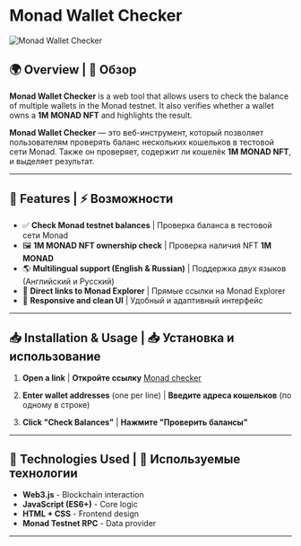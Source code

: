 # Monad Wallet Checker

![Monad Wallet Checker](./screenshot.png)

## 🌍 Overview | 📜 Обзор

**Monad Wallet Checker** is a web tool that allows users to check the balance of multiple wallets in the Monad testnet. It also verifies whether a wallet owns a **1M MONAD NFT** and highlights the result.

**Monad Wallet Checker** — это веб-инструмент, который позволяет пользователям проверять баланс нескольких кошельков в тестовой сети Monad. Также он проверяет, содержит ли кошелёк **1M MONAD NFT**, и выделяет результат.

---

## 🚀 Features | ⚡ Возможности

- ✅ **Check Monad testnet balances** | Проверка баланса в тестовой сети Monad
- 🖼 **1M MONAD NFT ownership check** | Проверка наличия NFT **1M MONAD**
- 🌎 **Multilingual support (English & Russian)** | Поддержка двух языков (Английский и Русский)
- 🔗 **Direct links to Monad Explorer** | Прямые ссылки на Monad Explorer
- 🎨 **Responsive and clean UI** | Удобный и адаптивный интерфейс

---

## 📥 Installation & Usage | 📥 Установка и использование

1. **Open a link** | **Откройте ссылку**
    [Monad checker](https://uniquesunrise.github.io/monad-wallet-checker/)
2. **Enter wallet addresses** (one per line) | **Введите адреса кошельков** (по одному в строке)

3. **Click "Check Balances"** | **Нажмите "Проверить балансы"**

---

## 🔧 Technologies Used | 🔧 Используемые технологии

- **Web3.js** - Blockchain interaction
- **JavaScript (ES6+)** - Core logic
- **HTML + CSS** - Frontend design
- **Monad Testnet RPC** - Data provider

---
